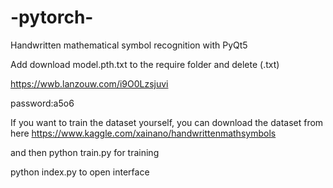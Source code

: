 # -pytorch-
Handwritten mathematical symbol recognition with PyQt5

Add download model.pth.txt to the require folder and delete (.txt)

https://wwb.lanzouw.com/i9O0Lzsjuvi

password:a5o6

If you want to train the dataset yourself, you can download the dataset from here
https://www.kaggle.com/xainano/handwrittenmathsymbols

and then
python train.py for training

python index.py to open interface

